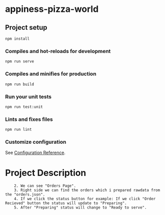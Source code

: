 # appiness-pizza-world

## Project setup
```
npm install
```

### Compiles and hot-reloads for development
```
npm run serve
```

### Compiles and minifies for production
```
npm run build
```

### Run your unit tests
```
npm run test:unit
```

### Lints and fixes files
```
npm run lint
```

### Customize configuration
See [Configuration Reference](https://cli.vuejs.org/config/).

# Project Description
``` 1. Click the "Let's check orders" button.
    2. We can see "Orders Page".
    3. Right side we can find the orders which i prepared rawdata from the "orders.json".
    4. If we click the status button for example: If we click "Order Recieved" button the status will update to "Preparing".
    5. After "Preparing" status will change to "Ready to serve".
```
